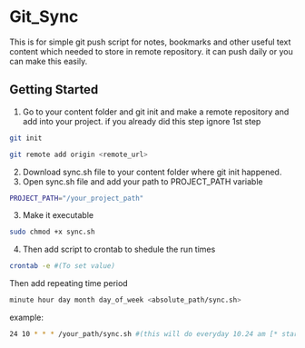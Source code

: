 # Git_Sync

This is for simple git push script for notes, bookmarks and other useful text content which needed to store in remote repository. it can push daily or you can make this easily.

## Getting Started

1. Go to your content folder and git init and make a remote repository and add into your project. if you already did this step ignore 1st step

```bash
git init
```

```bash
git remote add origin <remote_url>
```

2. Download sync.sh file to your content folder where git init happened.
3. Open sync.sh file and add your path to PROJECT_PATH variable
```bash
PROJECT_PATH="/your_project_path"
```
3. Make it executable

```bash
sudo chmod +x sync.sh
```

4. Then add script to crontab to shedule the run times
```bash
crontab -e #(To set value)
```
Then add repeating time period

```bash
minute hour day month day_of_week <absolute_path/sync.sh>
```
example:
```bash
24 10 * * * /your_path/sync.sh #(this will do everyday 10.24 am [* start means any])
```